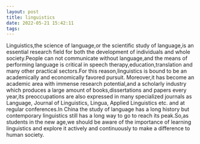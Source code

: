 ```yaml
---
layout: post
title: linguistics
date: 2022-05-21 15:42:11
tags:
---
```


Linguistics,the science of language,or the scientific study of language,is an essential research field for both the development of individuals and whole society.People can not communicate without language,and the means of performing language is critical in speech therapy,education,translation and many other practical sectors.For this reason,linguistics is bound to be an academically and economically favored pursuit.
Moreover,it has become an academic area with immense research potential,and a scholarly industry which produces a large amount of books,dissertations and papers every year,its preoccupations are also expressed in many specialized journals as Language, Journal of Linguistics, Lingua, Applied Linguistics etc. and at regular conferences.In China the study of language has a long history but contemporary linguistics still has a long way to go to reach its peak.So,as students in the new age,we should be aware of the importance of learning linguistics and explore it actively and continuously to make a difference to human society.